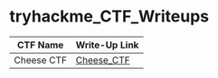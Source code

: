 # tryhackme_CTF_Writeups
| CTF Name                                         | Write-Up Link         |
|-----------------------------------------------|----------------------------|
| Cheese CTF      | <a href="https://github.com/BHelmss/Cheese_CTF">Cheese_CTF</a>|

